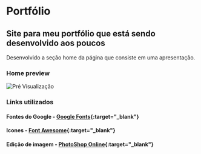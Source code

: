 # Portfólio
## Site para meu portfólio que está sendo desenvolvido aos poucos
Desenvolvido a seção home da página que consiste em uma apresentação.


### Home preview
![Pré Visualização](https://github.com/SilasRodrigues19/potfolio/blob/master/img/preview.png)

### Links utilizados
#### Fontes do Google - [Google Fonts](https://fonts.google.com/){:target="_blank"}
#### Icones - [Font Awesome](https://fontawesome.com/){:target="_blank"}
#### Edição de imagem - [PhotoShop Online](http://www.photoshoponline.net.br/){:target="_blank"}